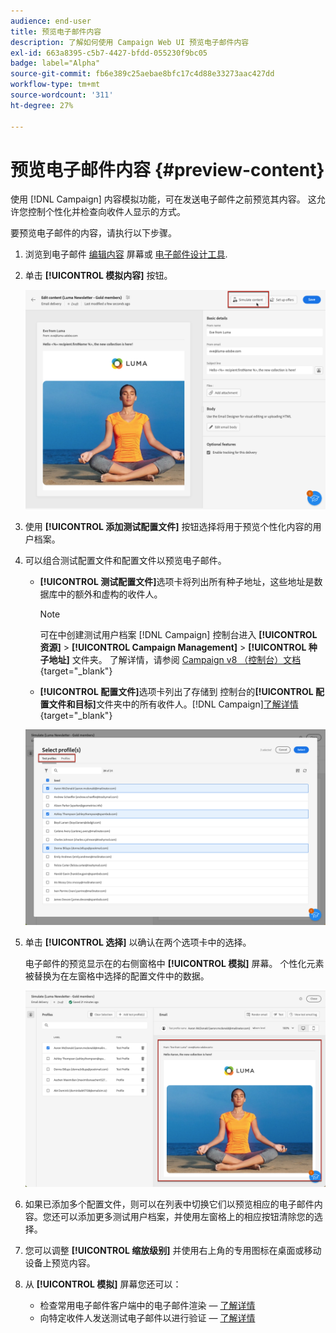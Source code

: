 ```yaml
---
audience: end-user
title: 预览电子邮件内容
description: 了解如何使用 Campaign Web UI 预览电子邮件内容
exl-id: 663a8395-c5b7-4427-bfdd-055230f9bc05
badge: label="Alpha"
source-git-commit: fb6e389c25aebae8bfc17c4d88e33273aac427dd
workflow-type: tm+mt
source-wordcount: '311'
ht-degree: 27%

---
```



# 预览电子邮件内容 {#preview-content}

使用 [!DNL Campaign] 内容模拟功能，可在发送电子邮件之前预览其内容。 这允许您控制个性化并检查向收件人显示的方式。

要预览电子邮件的内容，请执行以下步骤。

1. 浏览到电子邮件 [编辑内容](../content/edit-content.md) 屏幕或 [电子邮件设计工具](../content/get-started-email-designer.md).

1. 单击 **[!UICONTROL 模拟内容]** 按钮。

   ![](assets/simulate-button.png)

1. 使用 **[!UICONTROL 添加测试配置文件]** 按钮选择将用于预览个性化内容的用户档案。

1. 可以组合测试配置文件和配置文件以预览电子邮件。

   * **[!UICONTROL 测试配置文件]**&#x200B;选项卡将列出所有种子地址，这些地址是数据库中的额外和虚构的收件人。

     >[!NOTE]
     >
     >可在中创建测试用户档案 [!DNL Campaign] 控制台进入 **[!UICONTROL 资源]** > **[!UICONTROL Campaign Management]** > **[!UICONTROL 种子地址]** 文件夹。 了解详情，请参阅 [Campaign v8 （控制台）文档](https://experienceleague.adobe.com/docs/campaign/campaign-v8/audience/add-profiles/test-profiles.html){target="_blank"}

   * **[!UICONTROL 配置文件]**&#x200B;选项卡列出了存储到 控制台的&#x200B;**[!UICONTROL 配置文件和目标]**&#x200B;文件夹中的所有收件人。[!DNL Campaign][了解详情](https://experienceleague.adobe.com/docs/campaign/campaign-v8/audience/view-profiles.html){target="_blank"}

   ![](assets/simulate-select-profiles.png)

1. 单击 **[!UICONTROL 选择]** 以确认在两个选项卡中的选择。

   电子邮件的预览显示在的右侧窗格中 **[!UICONTROL 模拟]** 屏幕。 个性化元素被替换为在左窗格中选择的配置文件中的数据。

   ![](assets/simulate-preview.png)

1. 如果已添加多个配置文件，则可以在列表中切换它们以预览相应的电子邮件内容。您还可以添加更多测试用户档案，并使用左窗格上的相应按钮清除您的选择。

1. 您可以调整 **[!UICONTROL 缩放级别]** 并使用右上角的专用图标在桌面或移动设备上预览内容。

1. 从 **[!UICONTROL 模拟]** 屏幕您还可以：
   * 检查常用电子邮件客户端中的电子邮件渲染 —  [了解详情](email-rendering.md)
   * 向特定收件人发送测试电子邮件以进行验证 —  [了解详情](proofs.md)



